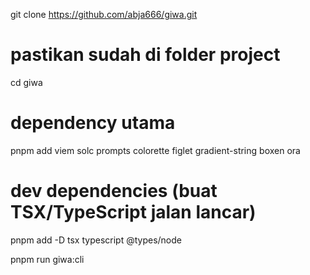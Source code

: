 git clone https://github.com/abja666/giwa.git

# pastikan sudah di folder project
cd giwa

# dependency utama
pnpm add viem solc prompts colorette figlet gradient-string boxen ora

# dev dependencies (buat TSX/TypeScript jalan lancar)
pnpm add -D tsx typescript @types/node

pnpm run giwa:cli
